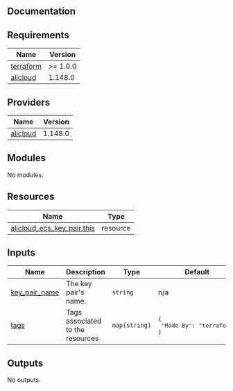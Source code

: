 ## Documentation

<!-- BEGINNING OF PRE-COMMIT-TERRAFORM DOCS HOOK -->
## Requirements

| Name | Version |
|------|---------|
| <a name="requirement_terraform"></a> [terraform](#requirement\_terraform) | >= 1.0.0 |
| <a name="requirement_alicloud"></a> [alicloud](#requirement\_alicloud) | 1.148.0 |

## Providers

| Name | Version |
|------|---------|
| <a name="provider_alicloud"></a> [alicloud](#provider\_alicloud) | 1.148.0 |

## Modules

No modules.

## Resources

| Name | Type |
|------|------|
| [alicloud_ecs_key_pair.this](https://registry.terraform.io/providers/aliyun/alicloud/1.148.0/docs/resources/ecs_key_pair) | resource |

## Inputs

| Name | Description | Type | Default | Required |
|------|-------------|------|---------|:--------:|
| <a name="input_key_pair_name"></a> [key\_pair\_name](#input\_key\_pair\_name) | The key pair's name. | `string` | n/a | yes |
| <a name="input_tags"></a> [tags](#input\_tags) | Tags associated to the resources | `map(string)` | <pre>{<br>  "Made-By": "terraform"<br>}</pre> | no |

## Outputs

No outputs.
<!-- END OF PRE-COMMIT-TERRAFORM DOCS HOOK -->
